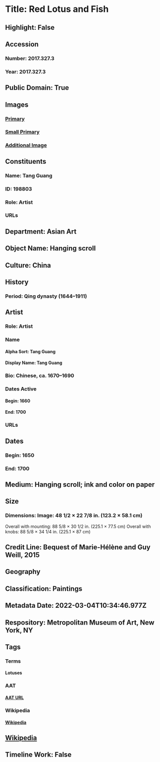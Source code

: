 # Title: Red Lotus and Fish
## Highlight: False
## Accession
### Number: 2017.327.3
### Year: 2017.327.3
## Public Domain: True
## Images
### [Primary](https://images.metmuseum.org/CRDImages/as/original/DP-14063-024.jpg)
### [Small Primary](https://images.metmuseum.org/CRDImages/as/web-large/DP-14063-024.jpg)
### [Additional Image](https://images.metmuseum.org/CRDImages/as/original/DP-14063-023.jpg)
## Constituents
### Name: Tang Guang
### ID: 198803
### Role: Artist
### URLs
## Department: Asian Art
## Object Name: Hanging scroll
## Culture: China
## History
### Period: Qing dynasty (1644–1911)
## Artist
### Role: Artist
### Name
#### Alpha Sort: Tang Guang
#### Display Name: Tang Guang
### Bio: Chinese, ca. 1670–1690
### Dates Active
#### Begin: 1660
#### End: 1700
### URLs
## Dates
### Begin: 1650
### End: 1700
## Medium: Hanging scroll; ink and color on paper
## Size
### Dimensions: Image: 48 1/2 × 22 7/8 in. (123.2 × 58.1 cm)
Overall with mounting: 88 5/8 × 30 1/2 in. (225.1 × 77.5 cm)
Overall with knobs: 88 5/8 × 34 1/4 in. (225.1 × 87 cm)
## Credit Line: Bequest of Marie-Hélène and Guy Weill, 2015
## Geography
## Classification: Paintings
## Metadata Date: 2022-03-04T10:34:46.977Z
## Respository: Metropolitan Museum of Art, New York, NY
## Tags
### Terms
#### Lotuses
### AAT
#### [AAT URL](http://vocab.getty.edu/page/aat/300375570)
### Wikipedia
#### [Wikipedia]()
## [Wikipedia](https://www.wikidata.org/wiki/Q78612260)
## Timeline Work: False
